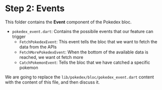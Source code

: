
# Step 2: Events

This folder contains the **Event** component of the Pokedex bloc.

- `pokedex_event.dart`: Contains the possibile events that our feature can trigger
    - `FetchPokedexEvent`: This event tells the bloc that we want to fetch the data from the APIs
    - `FetchMorePokedexEvent`: When the bottom of the available data is reached, we want ot fetch more
    - `CatchPokemonEvent`: Tells the bloc that we have catched a specific pokemon

We are going to replace the `lib/pokedex/bloc/pokedex_event.dart` content with the content of this file, and then discuss it.